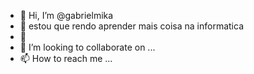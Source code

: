 - 👋 Hi, I’m @gabrielmika
- 👀 estou que rendo aprender mais coisa na informatica
- 🌱 
- 💞️ I’m looking to collaborate on ...
- 📫 How to reach me ...

<!---
gabrielmika/gabrielmika is a ✨ special ✨ repository because its `README.md` (this file) appears on your GitHub profile.
You can click the Preview link to take a look at your changes.
--->
